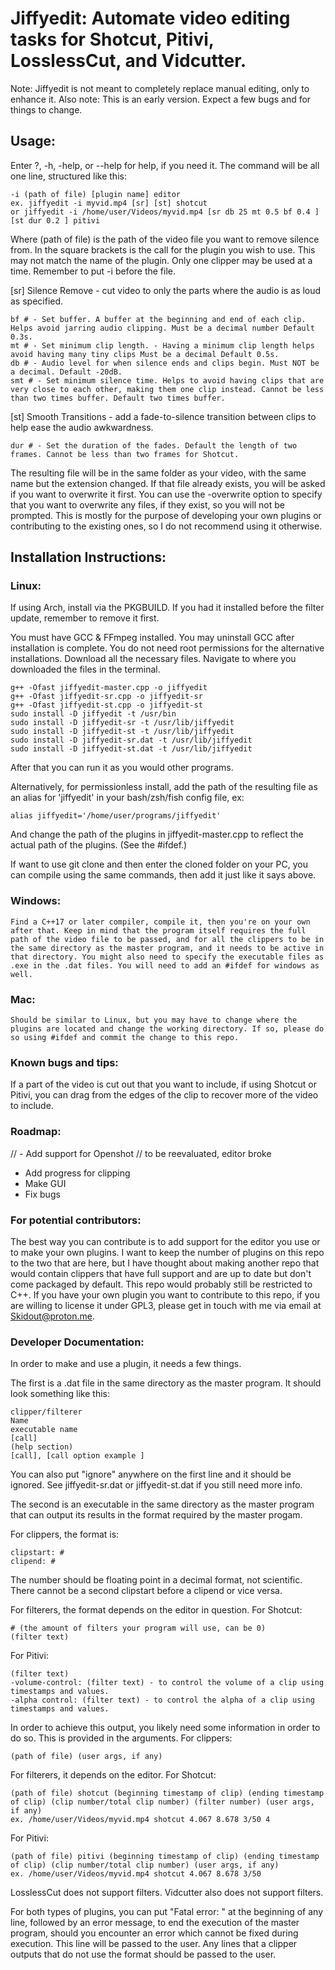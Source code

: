 # Jiffyedit: Automate video editing tasks for Shotcut, Pitivi, LosslessCut, and Vidcutter.

Note: Jiffyedit is not meant to completely replace manual editing, only to enhance it.
Also note: This is an early version. Expect a few bugs and for things to change.

## Usage:

  Enter ?, -h, -help, or --help for help, if you need it.
  The command will be all one line, structured like this:
  
    -i (path of file) [plugin name] editor
    ex. jiffyedit -i myvid.mp4 [sr] [st] shotcut
    or jiffyedit -i /home/user/Videos/myvid.mp4 [sr db 25 mt 0.5 bf 0.4 ] [st dur 0.2 ] pitivi
   
  Where (path of file) is the path of the video file you want to remove silence from.
  In the square brackets is the call for the plugin you wish to use. This may not match the name of the plugin. Only one clipper may be used at a time.
  Remember to put -i before the file.
  
  [sr] Silence Remove - cut video to only the parts where the audio is as loud as specified.
  
    bf # - Set buffer. A buffer at the beginning and end of each clip. Helps avoid jarring audio clipping. Must be a decimal number Default 0.3s.
    mt # - Set minimum clip length. - Having a minimum clip length helps avoid having many tiny clips Must be a decimal Default 0.5s.
    db # - Audio level for when silence ends and clips begin. Must NOT be a decimal. Default -20dB.
    smt # - Set minimum silence time. Helps to avoid having clips that are very close to each other, making them one clip instead. Cannot be less than two times buffer. Default two times buffer.
    
  [st] Smooth Transitions - add a fade-to-silence transition between clips to help ease the audio awkwardness.
  
    dur # - Set the duration of the fades. Default the length of two frames. Cannot be less than two frames for Shotcut.
  
  The resulting file will be in the same folder as your video, with the same name but the extension changed. If that file already exists, you will be asked if you want to overwrite it first. You can use the -overwrite option to specify that you want to overwrite any files, if they exist, so you will not be prompted. This is mostly for the purpose of developing your own plugins or contributing to the existing ones, so I do not recommend using it otherwise.
  

## Installation Instructions:

###  Linux:

  If using Arch, install via the PKGBUILD. If you had it installed before the filter update, remember to remove it first.

  You must have GCC & FFmpeg installed. You may uninstall GCC after installation is complete.
  You do not need root permissions for the alternative installations.
  Download all the necessary files.
  Navigate to where you downloaded the files in the terminal.
  
    g++ -Ofast jiffyedit-master.cpp -o jiffyedit
    g++ -Ofast jiffyedit-sr.cpp -o jiffyedit-sr
    g++ -Ofast jiffyedit-st.cpp -o jiffyedit-st
    sudo install -D jiffyedit -t /usr/bin
    sudo install -D jiffyedit-sr -t /usr/lib/jiffyedit
    sudo install -D jiffyedit-st -t /usr/lib/jiffyedit
    sudo install -D jiffyedit-sr.dat -t /usr/lib/jiffyedit
    sudo install -D jiffyedit-st.dat -t /usr/lib/jiffyedit
      
  After that you can run it as you would other programs.
    
  Alternatively, for permissionless install, add the path of the resulting file as an alias for 'jiffyedit' in your bash/zsh/fish config file, ex:
    
    alias jiffyedit='/home/user/programs/jiffyedit'
      
  And change the path of the plugins in jiffyedit-master.cpp to reflect the actual path of the plugins. (See the #ifdef.)
    
  If want to use git clone and then enter the cloned folder on your PC, you can compile using the same commands, then add it just like it says above.
  
###  Windows:
  
    Find a C++17 or later compiler, compile it, then you're on your own after that. Keep in mind that the program itself requires the full path of the video file to be passed, and for all the clippers to be in the same directory as the master program, and it needs to be active in that directory. You might also need to specify the executable files as .exe in the .dat files. You will need to add an #ifdef for windows as well.

    
###  Mac:
  
    Should be similar to Linux, but you may have to change where the plugins are located and change the working directory. If so, please do so using #ifdef and commit the change to this repo.
  

### Known bugs and tips:

  If a part of the video is cut out that you want to include, if using Shotcut or Pitivi, you can drag from the edges of the clip to recover more of the video to include.
  
### Roadmap:
// - Add support for Openshot // to be reevaluated, editor broke
 - Add progress for clipping
 - Make GUI
 - Fix bugs

### For potential contributors:

  The best way you can contribute is to add support for the editor you use or to make your own plugins. I want to keep the number of plugins on this repo to the two that are here, but I have thought about making another repo that would contain clippers that have full support and are up to date but don't come packaged by default. This repo would probably still be restricted to C++. If you have your own plugin you want to contribute to this repo, if you are willing to license it under GPL3, please get in touch with me via email at Skidout@proton.me.
 
### Developer Documentation:
  In order to make and use a plugin, it needs a few things.
  
  The first is a .dat file in the same directory as the master program. It should look something like this:
  
    clipper/filterer
    Name
    executable name
    [call]
    (help section)
    [call], [call option example ]
    
  You can also put "ignore" anywhere on the first line and it should be ignored. See jiffyedit-sr.dat or jiffyedit-st.dat if you still need more info.
  
  The second is an executable in the same directory as the master program that can output its results in the format required by the master progam.
  
  For clippers, the format is:
  
    clipstart: #
    clipend: #
    
  The number should be floating point in a decimal format, not scientific. There cannot be a second clipstart before a clipend or vice versa.
  
  For filterers, the format depends on the editor in question.
  For Shotcut:
    
    # (the amount of filters your program will use, can be 0)
    (filter text)
    
  For Pitivi:
    
    (filter text)
    -volume-control: (filter text) - to control the volume of a clip using timestamps and values.
    -alpha control: (filter text) - to control the alpha of a clip using timestamps and values.
    
  In order to achieve this output, you likely need some information in order to do so. This is provided in the arguments.
  For clippers:
  
    (path of file) (user args, if any)
    
  For filterers, it depends on the editor.
  For Shotcut: 
    
    (path of file) shotcut (beginning timestamp of clip) (ending timestamp of clip) (clip number/total clip number) (filter number) (user args, if any)
    ex. /home/user/Videos/myvid.mp4 shotcut 4.067 8.678 3/50 4
    
  For Pitivi:
    
    (path of file) pitivi (beginning timestamp of clip) (ending timestamp of clip) (clip number/total clip number) (user args, if any)
    ex. /home/user/Videos/myvid.mp4 shotcut 4.067 8.678 3/50
    
  LosslessCut does not support filters.
  Vidcutter also does not support filters.

  For both types of plugins, you can put "Fatal error: " at the beginning of any line, followed by an error message, to end the execution of the master program, should you encounter an error which cannot be fixed during execution. This line will be passed to the user.
  Any lines that a clipper outputs that do not use the format should be passed to the user.
